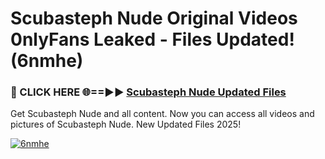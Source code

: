 # Scubasteph Nude Original Videos 0nlyFans Leaked - Files Updated! (6nmhe)

<h3>🔴 CLICK HERE 🌐==►► <a href="https://tinyurl.com/4mcuefdz" rel="nofollow">Scubasteph Nude Updated Files</a></h3>

Get Scubasteph Nude and all content. Now you can access all videos and pictures of Scubasteph Nude. New Updated Files 2025!

[![6nmhe](https://i.imgur.com/StAQSOY.gif)](https://tinyurl.com/4mcuefdz)
